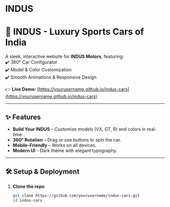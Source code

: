 # INDUS
# 🚗 INDUS - Luxury Sports Cars of India  

A sleek, interactive website for **INDUS Motors**, featuring:  
✔️ 360° Car Configurator  
✔️ Model & Color Customization  
✔️ Smooth Animations & Responsive Design  

👉 **Live Demo:** [https://yourusername.github.io/indus-cars](https://yourusername.github.io/indus-cars)  

---

## **✨ Features**  
- **Build Your INDUS** – Customize models (VX, GT, R) and colors in real-time.  
- **360° Rotation** – Drag or use buttons to spin the car.  
- **Mobile-Friendly** – Works on all devices.  
- **Modern UI** – Dark theme with elegant typography.  

---

## **🛠️ Setup & Deployment**  

1. **Clone the repo**  
   ```bash
   git clone https://github.com/yourusername/indus-cars.git
   cd indus-cars
